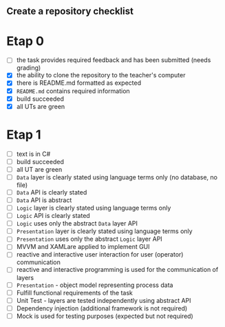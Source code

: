 ## Create a repository checklist
# Etap 0
- [ ] the task provides required feedback and has been submitted (needs grading)
- [X] the ability to clone the repository to the teacher's computer
- [X] there is README.md formatted as expected
- [X] `README.md` contains required information
- [X] build succeeded
- [X] all UTs are green

# Etap 1
- [ ] text is in C#
- [ ] build succeeded
- [ ] all UT are green
- [ ] `Data` layer is clearly stated using language terms only (no database, no file)
- [ ] `Data` API is clearly stated
- [ ] `Data` API is abstract
- [ ] `Logic` layer is clearly stated using language terms only
- [ ] `Logic` API is clearly stated
- [ ] `Logic` uses only the abstract `Data` layer API
- [ ] `Presentation` layer is clearly stated using language terms only
- [ ] `Presentation` uses only the abstract `Logic` layer API
- [ ] MVVM and XAMLare applied to implement GUI
- [ ] reactive and interactive user interaction for user (operator) communication
- [ ] reactive and interactive programming is used for the communication of layers 
- [ ] `Presentation` - object model representing process data
- [ ] Fulfill functional requirements of the task
- [ ] Unit Test - layers are tested independently using abstract API
- [ ] Dependency injection (additional framework is not required)
- [ ] Mock is used for testing purposes (expected but not required)
